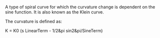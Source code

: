 A type of spiral curve for which the curvature change is dependent on the sine function. It is also known as the Klein curve.

The curvature is defined as:

K = K0 (s LinearTerm - 1/2&pi sin2&pi/SineTerm)
